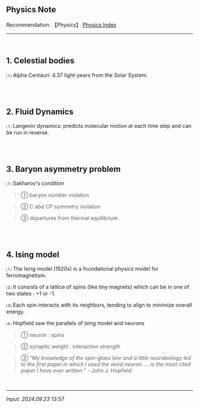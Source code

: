 ## Physics Note 

Recommendation: 【Physics】 [Physics Index](https://jb243.github.io/pages/725) 

---

<br>

## 1. Celestial bodies

⑴ Alpha Centauri: 4.37 light-years from the Solar System.

<br>

<br>

## 2. Fluid Dynamics

⑴ Langevin dynamics: predicts molecular motion at each time step and can be run in reverse.

<br>

<br>

## 3. Baryon asymmetry problem 

⑴ Sakharov's condition 

> ① baryon number violation 

> ② C abd CP symmetry violation

> ③ departures from thermal equilibrium

<br>

<br>

## 4. Ising model

⑴ The Ising model (1920s) is a foundational physics model for ferromagnetism.

⑵ It consists of a lattice of spins (like tiny magnets) which can be in one of two states : +1 or -1.

⑶ Each spin interacts with its neighbors, tending to align to minimize overall energy.

⑷ Hopfield saw the parallels of Ising model and neurons

> ① neuron : spins

> ② synaptic weight : interaction strength

> ③ "_My knowledge of the spin-glass lore and a little neurobiology led to the first paper in which I used the word neuron. ... is the most cited paper I have ever written._" - John J. Hopfield

<br>

---

_Input: 2024.09.23 13:57_
